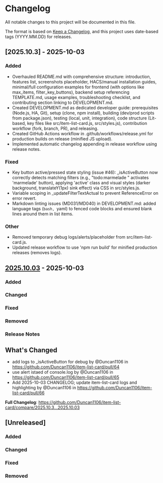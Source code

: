 # Changelog

All notable changes to this project will be documented in this file.

The format is based on [Keep a Changelog](https://keepachangelog.com/en/1.0.0/), and this project uses date-based tags (YYYY.MM.DD) for releases.

## [2025.10.3] - 2025-10-03

### Added
- Overhauled README.md with comprehensive structure: introduction, features list, screenshots placeholder, HACS/manual installation guides, minimal/full configuration examples for frontend (with options like max_items, filter_key_buttons), backend setup referencing TEMPLATE.md, usage examples, troubleshooting checklist, and contributing section linking to DEVELOPMENT.md.
- Created DEVELOPMENT.md as dedicated developer guide: prerequisites (Node.js, HA, Git), setup (clone, npm install), building (dev/prod scripts from package.json), testing (local, unit, integration), code structure (Lit-based, key files like src/item-list-card.js, src/styles.js), contribution workflow (fork, branch, PR), and releasing.
- Created GitHub Actions workflow in .github/workflows/release.yml for production builds on release (minified JS upload).
- Implemented automatic changelog appending in release workflow using release notes.

### Fixed
- Key button active/pressed state styling (issue #46): _isActiveButton now correctly detects matching filters (e.g., "todo:marmelade " activates 'marmelade' button), applying 'active' class and visual styles (darker background, translateY(1px) sink effect) via CSS in src/styles.js.
- Variable scoping in _updateFilterTextActual to prevent ReferenceError on error revert.
- Markdown linting issues (MD031/MD040) in DEVELOPMENT.md: added language tags (```bash, ```yaml) to fenced code blocks and ensured blank lines around them in list items.

### Other
- Removed temporary debug logs/alerts/placeholder from src/item-list-card.js.
- Updated release workflow to use 'npm run build' for minified production releases (removes logs).

## [2025.10.03] - 2025-10-03

### Added

### Changed

### Fixed

### Removed

[2025.10.03]: https://github.com/Duncan1106/item-list-card/releases/tag/2025.10.03

### Release Notes
## What's Changed
* add logs to _isActiveButton for debug by @Duncan1106 in https://github.com/Duncan1106/item-list-card/pull/64
* use alert istaed of console.log by @Duncan1106 in https://github.com/Duncan1106/item-list-card/pull/65
* Add 2025-10-03 CHANGELOG; update item-list-card logs and highlighting by @Duncan1106 in https://github.com/Duncan1106/item-list-card/pull/66


**Full Changelog**: https://github.com/Duncan1106/item-list-card/compare/2025.10.3...2025.10.03

## [Unreleased]

### Added

### Changed

### Fixed

### Removed

[2025.10.03]: https://github.com/Duncan1106/item-list-card/releases/tag/2025.10.03
